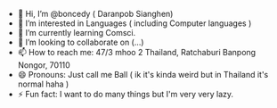 - 👋 Hi, I’m @boncedy ( Daranpob Sianghen)
- 👀 I’m interested in Languages ( including Computer languages )
- 🌱 I’m currently learning Comsci.
- 💞️ I’m looking to collaborate on (...)
- 📫 How to reach me: 47/3 mhoo 2 Thailand, Ratchaburi Banpong Nongor, 70110
- 😄 Pronouns: Just call me Ball ( ik it's kinda weird but in Thailand it's normal haha )
- ⚡ Fun fact: I want to do many things but I'm very very lazy.

<!---
boncedy/boncedy is a ✨ special ✨ repository because its `README.md` (this file) appears on your GitHub profile.
You can click the Preview link to take a look at your changes.
--->
